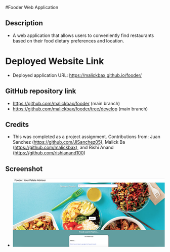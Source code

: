 #Fooder Web Application

## Description
- A web application that allows users to conveniently find restaurants based on their food dietary preferences and location.
# Deployed Website Link
- Deployed application URL: https://malickbax.github.io/fooder/
## GitHub repository link
- https://github.com/malickbax/fooder (main branch)
- https://github.com/malickbax/fooder/tree/develop (main branch)
## Credits
- This was completed as a project assignment. Contributions from: Juan Sanchez (https://github.com/JlSanchez05), Malick Ba (https://github.com/malickbax), and Rishi Anand (https://github.com/rishianand100)
## Screenshot
- ![Homepage screenshot](./assets/images/screenshot.jpeg)
